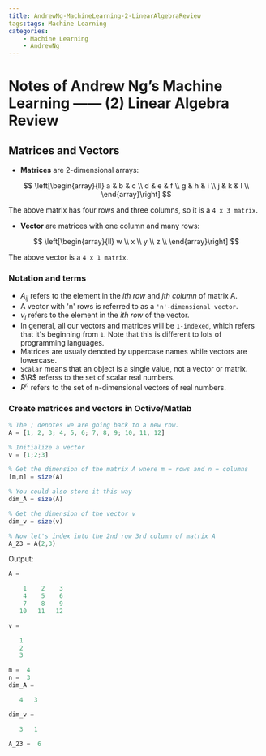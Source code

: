 ```yaml
---
title: AndrewNg-MachineLearning-2-LinearAlgebraReview
tags:tags: Machine Learning
categories:	
	- Machine Learning
	- AndrewNg
---
```


# Notes of Andrew Ng’s Machine Learning —— (2) Linear Algebra Review



## Matrices and Vectors

- **Matrices** are 2-dimensional arrays:

$$
\left[\begin{array}{ll}
a & b & c \\
d & e & f \\
g & h & i \\
j & k & l \\
\end{array}\right]
$$

The above matrix has four rows and three columns, so it is a `4 x 3 matrix`.

- **Vector** are matrices with one column and many rows:

$$
\left[\begin{array}{ll}
w \\
x \\
y \\
z \\
\end{array}\right]
$$

The above vector is a `4 x 1 matrix`.

### Notation and terms

- $A_{ij}$ refers to the element in the *ith row* and *jth column* of matrix A.
- A vector with 'n' rows is referred to as a `'n'-dimensional vector`.
- $v_i$ refers to the element in the *ith row* of the vector.
- In general, all our vectors and matrices will be `1-indexed`, which refers that it's beginning from `1`. Note that this is different to lots of programming languages.
- Matrices are usualy denoted by uppercase names while vectors are lowercase.
- `Scalar` means that an object is a single value, not a vector or matrix.
- $\R$ referss to the set of scalar real numbers.
- $R^n$ refers to the set of n-dimensional vectors of real numbers.

### Create matrices and vectors in Octive/Matlab

```octave
% The ; denotes we are going back to a new row.
A = [1, 2, 3; 4, 5, 6; 7, 8, 9; 10, 11, 12]

% Initialize a vector 
v = [1;2;3] 

% Get the dimension of the matrix A where m = rows and n = columns
[m,n] = size(A)

% You could also store it this way
dim_A = size(A)

% Get the dimension of the vector v 
dim_v = size(v)

% Now let's index into the 2nd row 3rd column of matrix A
A_23 = A(2,3)

```

Output:

```octave
A =

    1    2    3
    4    5    6
    7    8    9
   10   11   12

v =

   1
   2
   3

m =  4
n =  3
dim_A =

   4   3

dim_v =

   3   1

A_23 =  6
```

